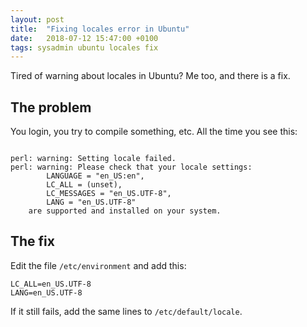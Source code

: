 ```yaml
---
layout: post
title:  "Fixing locales error in Ubuntu"
date:   2018-07-12 15:47:00 +0100
tags: sysadmin ubuntu locales fix
---
```


Tired of warning about locales in Ubuntu? Me too, and there is a fix.


## The problem

You login, you try to compile something, etc. All the time you see this:

```shell

perl: warning: Setting locale failed.   
perl: warning: Please check that your locale settings:   
        LANGUAGE = "en_US:en",   
        LC_ALL = (unset),   
        LC_MESSAGES = "en_US.UTF-8",   
        LANG = "en_US.UTF-8"   
    are supported and installed on your system.   

```


## The fix

Edit the file `/etc/environment` and add this:

```shell
LC_ALL=en_US.UTF-8
LANG=en_US.UTF-8
```

If it still fails, add the same lines to `/etc/default/locale`.
